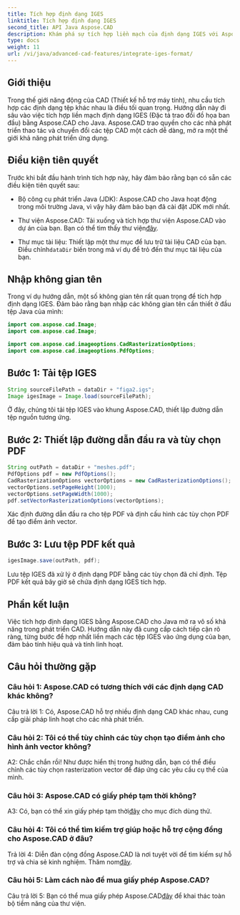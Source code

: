 ```yaml
---
title: Tích hợp định dạng IGES
linktitle: Tích hợp định dạng IGES
second_title: API Java Aspose.CAD
description: Khám phá sự tích hợp liền mạch của định dạng IGES với Aspose.CAD cho Java. Làm theo hướng dẫn từng bước của chúng tôi, khai thác sức mạnh của Aspose.CAD để nâng cao trải nghiệm phát triển CAD của bạn.
type: docs
weight: 11
url: /vi/java/advanced-cad-features/integrate-iges-format/
---
```

## Giới thiệu

Trong thế giới năng động của CAD (Thiết kế hỗ trợ máy tính), nhu cầu tích hợp các định dạng tệp khác nhau là điều tối quan trọng. Hướng dẫn này đi sâu vào việc tích hợp liền mạch định dạng IGES (Đặc tả trao đổi đồ họa ban đầu) bằng Aspose.CAD cho Java. Aspose.CAD trao quyền cho các nhà phát triển thao tác và chuyển đổi các tệp CAD một cách dễ dàng, mở ra một thế giới khả năng phát triển ứng dụng.

## Điều kiện tiên quyết

Trước khi bắt đầu hành trình tích hợp này, hãy đảm bảo rằng bạn có sẵn các điều kiện tiên quyết sau:

- Bộ công cụ phát triển Java (JDK): Aspose.CAD cho Java hoạt động trong môi trường Java, vì vậy hãy đảm bảo bạn đã cài đặt JDK mới nhất.

-  Thư viện Aspose.CAD: Tải xuống và tích hợp thư viện Aspose.CAD vào dự án của bạn. Bạn có thể tìm thấy thư viện[đây](https://releases.aspose.com/cad/java/).

-  Thư mục tài liệu: Thiết lập một thư mục để lưu trữ tài liệu CAD của bạn. Điều chỉnh`dataDir` biến trong mã ví dụ để trỏ đến thư mục tài liệu của bạn.

## Nhập không gian tên

Trong ví dụ hướng dẫn, một số không gian tên rất quan trọng để tích hợp định dạng IGES. Đảm bảo rằng bạn nhập các không gian tên cần thiết ở đầu tệp Java của mình:

```java
import com.aspose.cad.Image;
import com.aspose.cad.Image;

import com.aspose.cad.imageoptions.CadRasterizationOptions;
import com.aspose.cad.imageoptions.PdfOptions;
```

## Bước 1: Tải tệp IGES

```java
String sourceFilePath = dataDir + "figa2.igs";
Image igesImage = Image.load(sourceFilePath);
```

Ở đây, chúng tôi tải tệp IGES vào khung Aspose.CAD, thiết lập đường dẫn tệp nguồn tương ứng.

## Bước 2: Thiết lập đường dẫn đầu ra và tùy chọn PDF

```java
String outPath = dataDir + "meshes.pdf";
PdfOptions pdf = new PdfOptions();
CadRasterizationOptions vectorOptions = new CadRasterizationOptions();
vectorOptions.setPageHeight(1000);
vectorOptions.setPageWidth(1000);
pdf.setVectorRasterizationOptions(vectorOptions);
```

Xác định đường dẫn đầu ra cho tệp PDF và định cấu hình các tùy chọn PDF để tạo điểm ảnh vector.

## Bước 3: Lưu tệp PDF kết quả

```java
igesImage.save(outPath, pdf);
```

Lưu tệp IGES đã xử lý ở định dạng PDF bằng các tùy chọn đã chỉ định. Tệp PDF kết quả bây giờ sẽ chứa định dạng IGES tích hợp.

## Phần kết luận

Việc tích hợp định dạng IGES bằng Aspose.CAD cho Java mở ra vô số khả năng trong phát triển CAD. Hướng dẫn này đã cung cấp cách tiếp cận rõ ràng, từng bước để hợp nhất liền mạch các tệp IGES vào ứng dụng của bạn, đảm bảo tính hiệu quả và tính linh hoạt.

## Câu hỏi thường gặp

### Câu hỏi 1: Aspose.CAD có tương thích với các định dạng CAD khác không?

Câu trả lời 1: Có, Aspose.CAD hỗ trợ nhiều định dạng CAD khác nhau, cung cấp giải pháp linh hoạt cho các nhà phát triển.

### Câu hỏi 2: Tôi có thể tùy chỉnh các tùy chọn tạo điểm ảnh cho hình ảnh vector không?

A2: Chắc chắn rồi! Như được hiển thị trong hướng dẫn, bạn có thể điều chỉnh các tùy chọn rasterization vector để đáp ứng các yêu cầu cụ thể của mình.

### Câu hỏi 3: Aspose.CAD có giấy phép tạm thời không?

 A3: Có, bạn có thể xin giấy phép tạm thời[đây](https://purchase.aspose.com/temporary-license/) cho mục đích dùng thử.

### Câu hỏi 4: Tôi có thể tìm kiếm trợ giúp hoặc hỗ trợ cộng đồng cho Aspose.CAD ở đâu?

 Trả lời 4: Diễn đàn cộng đồng Aspose.CAD là nơi tuyệt vời để tìm kiếm sự hỗ trợ và chia sẻ kinh nghiệm. Thăm nom[đây](https://forum.aspose.com/c/cad/19).

### Câu hỏi 5: Làm cách nào để mua giấy phép Aspose.CAD?

 Câu trả lời 5: Bạn có thể mua giấy phép Aspose.CAD[đây](https://purchase.aspose.com/buy) để khai thác toàn bộ tiềm năng của thư viện.
